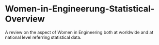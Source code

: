 # Women-in-Engineerung-Statistical-Overview
A review on the aspect of Women in Engineering both at worldwide and at national level referring statistical data.
